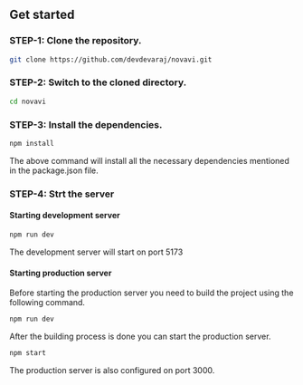 ## Get started

### STEP-1: Clone the repository.
```bash
git clone https://github.com/devdevaraj/novavi.git
```
### STEP-2: Switch to the cloned directory.
```bash
cd novavi
```
### STEP-3: Install the dependencies.
```bash
npm install
```
The above command will install all the necessary dependencies mentioned in the package.json file.

### STEP-4: Strt the server
   #### Starting development server
   ```bash
   npm run dev
   ```
   The development server will start on port 5173
   #### Starting production server
   Before starting the production server you need to build the project using the following command.
   ```bash
   npm run dev
   ```
   After the building process is done you can start the production server.
   ```bash
   npm start
   ```
   The production server is also configured on port 3000.
